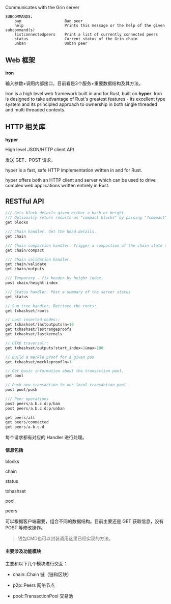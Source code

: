 Communicates with the Grin server

```
SUBCOMMANDS:
    ban                   Ban peer
    help                  Prints this message or the help of the given subcommand(s)
    listconnectedpeers    Print a list of currently connected peers
    status                Current status of the Grin chain
    unban                 Unban peer
```

## Web 框架

**iron**

输入参数+调用内部接口，目前看是3个服务+重要数据结构及其方法。

Iron is a high level web framework built in and for Rust, built on **hyper**. Iron is designed to take advantage of Rust's greatest features - its excellent type system and its principled approach to ownership in both single threaded and multi threaded contexts.

## HTTP 相关库

**hyper**

High level JSON/HTTP client API

发送 GET、POST 请求。

hyper is a fast, safe HTTP implementation written in and for Rust.

hyper offers both an HTTP client and server which can be used to drive complex web applications written entirely in Rust.

## RESTful API

```rust
/// Gets block details given either a hash or height.
/// Optionally return results as "compact blocks" by passing "?compact" query param GET /v1/blocks/<hash>?compact
get blocks

/// Chain handler. Get the head details.
get chain

/// Chain compaction handler. Trigger a compaction of the chain state to regain storage space.
get chain/compact

/// Chain validation handler.
get chain/validate
get chain/outputs

/// Temporary - fix header by height index.
post chain/height-index

/// Status handler. Post a summary of the server status
get status

// Sum tree handler. Retrieve the roots:
get txhashset/roots

// Last inserted nodes::
get txhashset/lastoutputs?n=10
get txhashset/lastrangeproofs
get txhashset/lastkernels

// UTXO traversal::
get txhashset/outputs?start_index=1&max=100

// Build a merkle proof for a given pos
get txhashset/merkleproof?n=1

// Get basic information about the transaction pool.
get pool

// Push new transaction to our local transaction pool.
post pool/push

/// Peer operations
post peers/a.b.c.d:p/ban
post peers/a.b.c.d:p/unban

get peers/all
get peers/connected
get peers/a.b.c.d
```

每个请求都有对应的 Handler 进行处理。

#### 信息包括

blocks

chain

status

txhashset

pool

peers

可以根据客户端需要，组合不同的数据结构。目前主要还是 GET 获取信息，没有 POST 等修改操作。

> 钱包CMD也可以封装调用这里已经实现的方法。

#### 主要涉及功能模块

主要和以下几个模块进行交互：

* chain::Chain 链（链和区块）

* p2p::Peers 网络节点

* pool::TransactionPool 交易池




